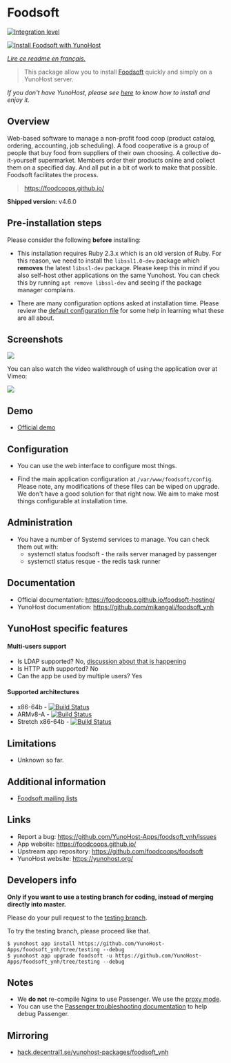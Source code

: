 # Foodsoft

[![Integration level](https://dash.yunohost.org/integration/foodsoft.svg)](https://dash.yunohost.org/appci/app/foodsoft)

[![Install Foodsoft with YunoHost](https://install-app.yunohost.org/install-with-yunohost.png)](https://install-app.yunohost.org/?app=foodsoft)

*[Lire ce readme en français.](./README_fr.md)*

> This package allow you to install [Foodsoft](https://foodcoops.github.io/) quickly and simply on a YunoHost server.

*If you don't have YunoHost, please see [here](https://yunohost.org/#/install) to know how to install and enjoy it.*

## Overview

Web-based software to manage a non-profit food coop (product catalog, ordering, accounting, job scheduling). A food cooperative is a group of people that buy food from suppliers of their own choosing. A collective do-it-yourself supermarket. Members order their products online and collect them on a specified day. And all put in a bit of work to make that possible. Foodsoft facilitates the process.

> https://foodcoops.github.io/

**Shipped version:** v4.6.0

## Pre-installation steps

Please consider the following **before** installing:

* This installation requires Ruby 2.3.x which is an old version of Ruby. For this reason, we need to install the `libssl1.0-dev` package which **removes** the latest `libssl-dev` package. Please keep this in mind if you also self-host other applications on the same Yunohost. You can check this by running `apt remove libssl-dev` and seeing if the package manager complains.

* There are many configuration options asked at installation time. Please review the [default configuration file](https://raw.githubusercontent.com/foodcoops/foodsoft/master/config/app_config.yml.SAMPLE) for some help in learning what these are all about.

## Screenshots

![](https://www.turnkeylinux.org/files/images/screenshots/foodsoft_dashboard_after_login.jpg)

You can also watch the video walkthrough of using the application over at Vimeo:

<a href="https://vimeo.com/145927538">![](https://foodcoops.github.io/assets/images/vimeo-thumb.png)</a>

## Demo

* [Official demo](https://foodcoops.github.io/demo/)

## Configuration

* You can use the web interface to configure most things.

* Find the main application configuration at `/var/www/foodsoft/config`. Please note, any modifications of these files can be wiped on upgrade. We don't have a good solution for that right now. We aim to make most things configurable at installation time.

## Administration

* You have a number of Systemd services to manage. You can check them out with:
  * systemctl status foodsoft - the rails server managed by passenger
  * systemctl status resque - the redis task runner

## Documentation

 * Official documentation: https://foodcoops.github.io/foodsoft-hosting/
 * YunoHost documentation: https://github.com/mikangali/foodsoft_ynh

## YunoHost specific features

#### Multi-users support

* Is LDAP supported? No, [discussion about that is happening](https://github.com/foodcoops/foodsoft/issues/439)
* Is HTTP auth supported? No
* Can the app be used by multiple users? Yes

#### Supported architectures

* x86-64b - [![Build Status](https://ci-apps.yunohost.org/ci/logs/foodsoft%20%28Apps%29.svg)](https://ci-apps.yunohost.org/ci/apps/foodsoft/)
* ARMv8-A - [![Build Status](https://ci-apps-arm.yunohost.org/ci/logs/foodsoft%20%28Apps%29.svg)](https://ci-apps-arm.yunohost.org/ci/apps/foodsoft/)
* Stretch x86-64b - [![Build Status](https://ci-stretch.nohost.me/ci/logs/foodsoft%20%28Apps%29.svg)](https://ci-stretch.nohost.me/ci/apps/foodsoft/)

## Limitations

* Unknown so far.

## Additional information

* [Foodsoft mailing lists](http://foodsoft.51229.x6.nabble.com/)

## Links

 * Report a bug: https://github.com/YunoHost-Apps/foodsoft_ynh/issues
 * App website: https://foodcoops.github.io/
 * Upstream app repository: https://github.com/foodcoops/foodsoft
 * YunoHost website: https://yunohost.org/

Developers info
----------------

**Only if you want to use a testing branch for coding, instead of merging directly into master.**

Please do your pull request to the [testing branch](https://github.com/YunoHost-Apps/foodsoft_ynh/tree/testing).

To try the testing branch, please proceed like that.

```
$ yunohost app install https://github.com/YunoHost-Apps/foodsoft_ynh/tree/testing --debug
$ yunohost app upgrade foodsoft -u https://github.com/YunoHost-Apps/foodsoft_ynh/tree/testing --debug
```

## Notes

* We **do not** re-compile Nginx to use Passenger. We use the [proxy mode](https://www.phusionpassenger.com/library/deploy/standalone/reverse_proxy.html).
* You can use the [Passenger troubleshooting documentation](https://www.phusionpassenger.com/library/admin/standalone/troubleshooting/ruby/) to help debug Passenger.

Mirroring
---------

* [hack.decentral1.se/yunohost-packages/foodsoft_ynh](https://hack.decentral1.se/yunohost-packages/foodsoft_ynh)
